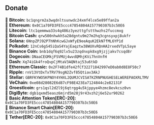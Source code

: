 ## Donate
🔸 <strong>Bitcoin:</strong> `bc1qngrm2a3wqdnltsunwdc24xmf4lce5e89ffan2a`<br>
🔸 <strong>Ethereum:</strong> `0x0C1a70FD3FE5ccc47854804A157790307b3c50E6`<br>
🔸 <strong>Litecoin:</strong> `ltc1qemmwa33s4q486z3yezttgfstthwzhs2fuccmxg`<br>
🔸 <strong>Bitcoin Cash:</strong> `qrw500nhwkh5a28dgntu9m27m2hq3cgnsyxpj8ukfr`<br>
🔸 <strong>Solana:</strong> `6NnpZPJ92P7hNhKcwGJxWfyE9eeAquK2EkN7fML6YP1d`<br>
🔸 <strong>Polkadot:</strong> `12nCs6gS45iQaS4YajEaqztw38WUXvRQnHA2rxedVTpL5aye`<br>
🔸 <strong>Binance Coin:</strong> `bnb1dqf6q92lx5u23zqdnxpk8xg9jzjjakv7csqd8r`<br>
🔸 <strong>Dogecoin:</strong> `DNaaCEGMkjFSVMUj4wvdQMhjKVi7hnVnfH`<br>
🔸 <strong>Dash:</strong> `Xq74iGk4froQvpCjMtaV3AQNtaj53u6tkD`<br>
🔸 <strong>Ethereum Classic:</strong> `0x2F74B1dfe42fCf32271842997eD0ab0d8E8F50c7`<br>
🔸 <strong>Ripple:</strong> `rnV13VtDxTxTRV79sgN2Zvf85Qtiav3AkJ`<br>
🔸 <strong>Stellar:</strong> `GBRFKYWO5KPNOY4YHXL2QUMJCVISATKZRNPNUGHESELWEREPAOXRLTMV`<br>
🔸 <strong>VeChain:</strong> `0xe08d28082E6d87cF98E423Ea7124844c2e82131F`<br>
🔸 <strong>Groestlcoin:</strong> `grs1qsl2d2l9j6qtrgg4u5kjppye4hzmc8evkcsz0vn`<br>
🔸 <strong>DigiByte:</strong> `dgb1qxmd5easz6mjrd5m28j9r43vzh2j6e52ur90262`<br>
🔹 <strong>Basic Attention Token[ERC-20]:</strong> `0x0C1a70FD3FE5ccc47854804A157790307b3c50E6`<br>
🔹 <strong>Binance Smart Chain[ERC-20]:</strong> `0x0C1a70FD3FE5ccc47854804A157790307b3c50E6`<br>
🔹 <strong>Tether[ERC-20]:</strong> `0x0C1a70FD3FE5ccc47854804A157790307b3c50E6`<br>
